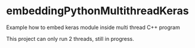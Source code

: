 # embeddingPythonMultithreadKeras
Example how to embed keras module inside multi thread C++ program 

This project can only run 2 threads, still in progress. 
